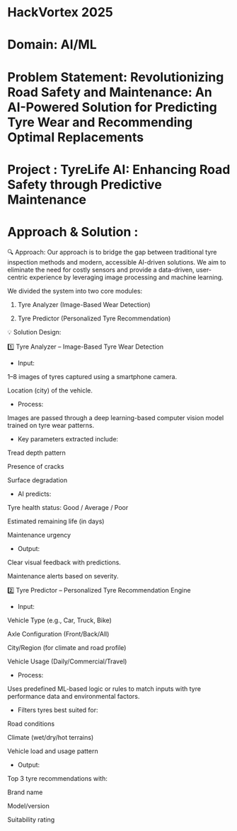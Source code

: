 # HackVortex 2025
# Domain: AI/ML
# Problem Statement: Revolutionizing Road Safety and Maintenance: An AI-Powered Solution for Predicting Tyre Wear and Recommending Optimal Replacements
# Project : TyreLife AI: Enhancing Road Safety through Predictive Maintenance
# Approach & Solution : 
🔍 Approach:
Our approach is to bridge the gap between traditional tyre inspection methods and modern, accessible AI-driven solutions. We aim to eliminate the need for costly sensors and provide a data-driven, user-centric experience by leveraging image processing and machine learning.

We divided the system into two core modules:

1. Tyre Analyzer (Image-Based Wear Detection)

2. Tyre Predictor (Personalized Tyre Recommendation)

💡 Solution Design:

1️⃣ Tyre Analyzer – Image-Based Tyre Wear Detection
* Input:

1–8 images of tyres captured using a smartphone camera.

Location (city) of the vehicle.

* Process:

Images are passed through a deep learning-based computer vision model trained on tyre wear patterns.

* Key parameters extracted include:

Tread depth pattern

Presence of cracks

Surface degradation

* AI predicts:

Tyre health status: Good / Average / Poor

Estimated remaining life (in days)

Maintenance urgency

* Output:

Clear visual feedback with predictions.

Maintenance alerts based on severity.

2️⃣ Tyre Predictor – Personalized Tyre Recommendation Engine

* Input:

Vehicle Type (e.g., Car, Truck, Bike)

Axle Configuration (Front/Back/All)

City/Region (for climate and road profile)

Vehicle Usage (Daily/Commercial/Travel)

* Process:

Uses predefined ML-based logic or rules to match inputs with tyre performance data and environmental factors.

* Filters tyres best suited for:

Road conditions

Climate (wet/dry/hot terrains)

Vehicle load and usage pattern

* Output:

Top 3 tyre recommendations with:

Brand name

Model/version

Suitability rating
